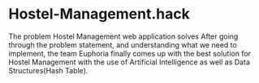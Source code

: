# Hostel-Management.hack
The problem Hostel Management web application solves After going through the problem statement, and understanding what we need to implement, the team Euphoria finally comes up with the best solution for Hostel Management with the use of Artificial Intelligence as well as Data Structures(Hash Table). 
